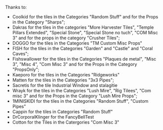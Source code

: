 Thanks to:
- Coolkid for the tiles in the Categories "Random Stuff" and for the Props in the Category "Sharps";
- Dakras for the tiles in the categories "More Harvester Tiles", "Temple Pillars Extended", "Special Stone", "Special Stone no tuch", "COM Misc 3" and for the props in the category "Crusher Tiles";
- DOGGO for the tiles in the Categories "TM Custom Misc Props"
- FISH for the tiles in the Categories "Garden" and "Castle" and "Coral Caves";
- Fishswallower for the tiles in the Categories "Plaques de metal", "Misc 3", "Misc 4", "Com Misc 3" and for the Props in the Category "PropsOnly";
- Kaeporo for the tiles in the Categories "Ridgeworks"
- Matten for the tiles in the Categories "3x3 Pipes";
- Sacretis for the tile Industrial Window and stalagitie
- Wrayk for the tiles in the Categories "Lush Mire", "Rig Tilees", "Com misc 3" and for the Props in the Category "Lush Mire Props";
- 1MINISKIDI for the tiles in the Categories "Random Stuff", "Custom Pipes"
- Cappin for the tiles in Categories "Random Stuff"
- DrCorporalKlinger for the FancyBellTest
- Cotton for the Tiles in the Catergories "Com Misc 3"